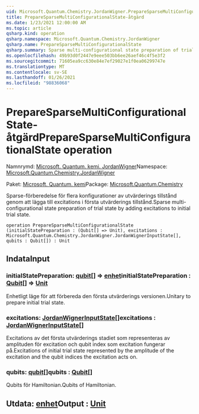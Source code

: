 ```yaml
---
uid: Microsoft.Quantum.Chemistry.JordanWigner.PrepareSparseMultiConfigurationalState
title: PrepareSparseMultiConfigurationalState-åtgärd
ms.date: 1/23/2021 12:00:00 AM
ms.topic: article
qsharp.kind: operation
qsharp.namespace: Microsoft.Quantum.Chemistry.JordanWigner
qsharp.name: PrepareSparseMultiConfigurationalState
qsharp.summary: Sparse multi-configurational state preparation of trial state by adding excitations to initial trial state.
ms.openlocfilehash: 49b93d0f2447e9eee503bb6ee26aef46c4f5e3f2
ms.sourcegitcommit: 71605ea9cc630e84e7ef29027e1f0ea06299747e
ms.translationtype: MT
ms.contentlocale: sv-SE
ms.lasthandoff: 01/26/2021
ms.locfileid: "98836068"
---
```

# <a name="preparesparsemulticonfigurationalstate-operation"></a><span data-ttu-id="4a3f7-102">PrepareSparseMultiConfigurationalState-åtgärd</span><span class="sxs-lookup"><span data-stu-id="4a3f7-102">PrepareSparseMultiConfigurationalState operation</span></span>

<span data-ttu-id="4a3f7-103">Namnrymd: [Microsoft. Quantum. kemi. JordanWigner](xref:Microsoft.Quantum.Chemistry.JordanWigner)</span><span class="sxs-lookup"><span data-stu-id="4a3f7-103">Namespace: [Microsoft.Quantum.Chemistry.JordanWigner](xref:Microsoft.Quantum.Chemistry.JordanWigner)</span></span>

<span data-ttu-id="4a3f7-104">Paket: [Microsoft. Quantum. kemi](https://nuget.org/packages/Microsoft.Quantum.Chemistry)</span><span class="sxs-lookup"><span data-stu-id="4a3f7-104">Package: [Microsoft.Quantum.Chemistry](https://nuget.org/packages/Microsoft.Quantum.Chemistry)</span></span>


<span data-ttu-id="4a3f7-105">Sparse-förberedelse för flera konfigurationer av utvärderings tillstånd genom att lägga till excitations i första utvärderings tillstånd.</span><span class="sxs-lookup"><span data-stu-id="4a3f7-105">Sparse multi-configurational state preparation of trial state by adding excitations to initial trial state.</span></span>

```qsharp
operation PrepareSparseMultiConfigurationalState (initialStatePreparation : (Qubit[] => Unit), excitations : Microsoft.Quantum.Chemistry.JordanWigner.JordanWignerInputState[], qubits : Qubit[]) : Unit
```


## <a name="input"></a><span data-ttu-id="4a3f7-106">Indata</span><span class="sxs-lookup"><span data-stu-id="4a3f7-106">Input</span></span>

### <a name="initialstatepreparation--qubit--unit"></a><span data-ttu-id="4a3f7-107">initialStatePreparation: [qubit](xref:microsoft.quantum.lang-ref.qubit)[] => [enhet](xref:microsoft.quantum.lang-ref.unit)</span><span class="sxs-lookup"><span data-stu-id="4a3f7-107">initialStatePreparation : [Qubit](xref:microsoft.quantum.lang-ref.qubit)[] => [Unit](xref:microsoft.quantum.lang-ref.unit)</span></span> 

<span data-ttu-id="4a3f7-108">Enhetligt läge för att förbereda den första utvärderings versionen.</span><span class="sxs-lookup"><span data-stu-id="4a3f7-108">Unitary to prepare initial trial state.</span></span>


### <a name="excitations--jordanwignerinputstate"></a><span data-ttu-id="4a3f7-109">excitations: [JordanWignerInputState](xref:Microsoft.Quantum.Chemistry.JordanWigner.JordanWignerInputState)[]</span><span class="sxs-lookup"><span data-stu-id="4a3f7-109">excitations : [JordanWignerInputState](xref:Microsoft.Quantum.Chemistry.JordanWigner.JordanWignerInputState)[]</span></span>

<span data-ttu-id="4a3f7-110">Excitations av det första utvärderings stadiet som representeras av amplituden för excitation och qubit index som excitation fungerar på.</span><span class="sxs-lookup"><span data-stu-id="4a3f7-110">Excitations of initial trial state represented by the amplitude of the excitation and the qubit indices the excitation acts on.</span></span>


### <a name="qubits--qubit"></a><span data-ttu-id="4a3f7-111">qubits: [qubit](xref:microsoft.quantum.lang-ref.qubit)[]</span><span class="sxs-lookup"><span data-stu-id="4a3f7-111">qubits : [Qubit](xref:microsoft.quantum.lang-ref.qubit)[]</span></span>

<span data-ttu-id="4a3f7-112">Qubits för Hamiltonian.</span><span class="sxs-lookup"><span data-stu-id="4a3f7-112">Qubits of Hamiltonian.</span></span>



## <a name="output--unit"></a><span data-ttu-id="4a3f7-113">Utdata: [enhet](xref:microsoft.quantum.lang-ref.unit)</span><span class="sxs-lookup"><span data-stu-id="4a3f7-113">Output : [Unit](xref:microsoft.quantum.lang-ref.unit)</span></span>

